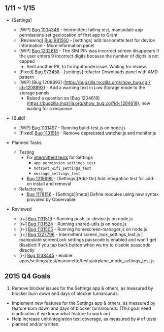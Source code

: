 ## 1/11 ~ 1/15

- [Settings]
	- [WIP] [Bug 1004348](https://bugzilla.mozilla.org/show_bug.cgi?id=1004348) - Intermittent failing test, manipulate app permissions set geolocation of first app to Grant
	- [Reviewing] [Bug 981560](https://bugzilla.mozilla.org/show_bug.cgi?id=981560) - [settings] add marionette test for device information - More information panel
	- [WIP] [Bug 1232818](https://bugzilla.mozilla.org/show_bug.cgi?id=1232818) - The SIM PIN was incorrect screen disappears if the user enters 9 incorrect digits because the number of digits is not capped
		- Sent another PR, to fix inputmode issue. Waiting for review.
	- [Fixed] [Bug 973458](https://bugzilla.mozilla.org/show_bug.cgi?id=973458) - [settings] refactor Downloads panel with AMD pattern
	- [WIP] [Bug 1208893] (https://bugzilla.mozilla.org/show_bug.cgi?id=1208893) - Add a warning text in Low Storage mode to the storage panels
		- Raised a question on [Bug 1204618] (https://bugzilla.mozilla.org/show_bug.cgi?id=1204618), now waiting for a response

- [Build]
	- [WIP] [Bug 1131497](https://bugzilla.mozilla.org/show_bug.cgi?id=1131497) - Running build-test.js on node.js
	- [Fixed] [Bug 1131514](https://bugzilla.mozilla.org/show_bug.cgi?id=1131514) - Remove deprecated watcher.js and monitor.js

- Planned Tasks
	- Testing
		- Fix [intermittent tests](https://github.com/mozilla-b2g/gaia/blob/master/shared/test/integration/tbpl-manifest.json#L54) for Settings
			- `app_permission_settings_test`
			- `hotspot_wifi_settings_test`
			- `message_settings_test`
		- [Bug 1218698](https://bugzilla.mozilla.org/show_bug.cgi?id=1218698) - [Settings][Add-On] Add integration test for add-on install and removal
	- Refactoring
		- [Bug 1178156](https://bugzilla.mozilla.org/show_bug.cgi?id=1178156) - [Settings][meta] Define modules using new syntax provided by Observable

- Reviewed
	- [r+] [Bug 1131519](https://bugzilla.mozilla.org/show_bug.cgi?id=1131519) - Running push-to-device.js on node.js
	- [r+] [Bug 1131524](https://bugzilla.mozilla.org/show_bug.cgi?id=1131524) - Running shared-utils.js on node.js
	- [r+] [Bug 1131505](https://bugzilla.mozilla.org/show_bug.cgi?id=1131505) - Running homescreen-manager.js on node.js
	- [r+] [Bug 1227796](https://bugzilla.mozilla.org/show_bug.cgi?id=1227796) - Intermittent screen\_lock\_settings\_test.js | manipulate screenLock settings passcode is enabled and won't get disabled if you tap back button when we try to disable passcode directly
	- [r-] [Bug 1238445](https://bugzilla.mozilla.org/show_bug.cgi?id=1238445) - enable apps/settings/test/marionette/tests/airplane\_mode\_settings\_test.js

## 2015 Q4 Goals

1. Remove blocker issues for the Settings app & others, as measured by blocker burn down and days of blocker turnarounds.
- Implement new features for the Settings app & others, as measured by feature burn down and days of blocker turnarounds. (This goal need clarification if we know what feature to work on)
- Help increase unit/integration test coverage, as measured by # of tests planned and/or written.

